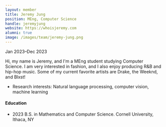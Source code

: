 ```yaml
---
layout: member
title: Jeremy Jung
position: MEng, Computer Science
handle: jeremyjung
website: https://whoisjeremy.com
alumni: true
image: /images/team/jeremy-jung.png
---
```

Jan 2023–Dec 2023

Hi, my name is Jeremy, and I'm a MEng student studying Computer Science. I am very interested in fashion, and I also enjoy producing R&B and hip-hop music. Some of my current favorite artists are Drake, the Weeknd, and Blxst!

* Research interests:
Natural language processing, computer vision, machine learning

#### Education 
* 2023 B.S. in Mathematics and Computer Science. Cornell University, Ithaca, NY
